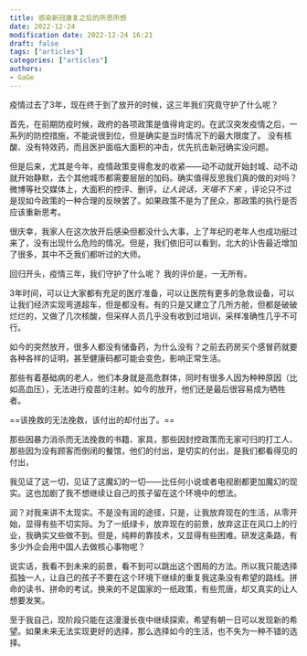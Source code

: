 ```yaml
---
title: 感染新冠康复之后的所思所想
date: 2022-12-24
modification date: 2022-12-24 16:21
draft: false
tags: ["articles"]
categories: ["articles"]
authors: 
- GaGe
---
```


疫情过去了3年，现在终于到了放开的时候，这三年我们究竟守护了什么呢？

首先，在前期防疫时候，政府的各项政策是值得肯定的。在武汉突发疫情之后，一系列的防控措施，不能说很到位，但是确实是当时情况下的最大限度了。
没有核酸、没有特效药，而且医护面临大面积的冲击，优先抗击新冠确实没问题。

但是后来，尤其是今年，疫情政策变得愈发的收紧——动不动就开始封城、动不动就开始静默，去个其他城市都需要层层的加码。确实值得反思我们真的做的对吗？
微博等社交媒体上，大面积的控评、删评，*让人说话，天塌不下来* ，评论只不过是现如今政策的一种合理的反映罢了。如果政策不是为了民众，那政策的执行是否应该重新思考。

很庆幸，我家人在这次放开后感染但都没什么大事，上了年纪的老年人也成功挺过来了，没有出现什么危险的情况。但是，我们依旧可以看到，北大的讣告最近增加了很多，其中不乏我们都听过的大师。

回归开头，疫情三年，我们守护了什么呢？
我的评价是，一无所有。

3年时间，可以让大家都有充足的医疗准备，可以让医院有更多的急救设备，可以让我们经济实现弯道超车，但是都没有。有的只是又建立了几所方舱，但都是破破烂烂的，又做了几次核酸，但采样人员几乎没有收到过培训，采样准确性几乎不可行。

如今的突然放开，很多人都没有储备药，为什么没有？之前去药房买个感冒药就要各种各样的证明，甚至健康码都可能会变色，影响正常生活。

那些有着基础病的老人，他们本身就是高危群体，同时有很多人因为种种原因（比如高血压），无法进行疫苗的注射。如今的放开，他们还是最后很容易成为牺牲者。

==该挽救的无法挽救，该付出的却付出了。==

那些因暴力消杀而无法挽救的书籍、家具，那些因封控政策而无家可归的打工人、那些因为没有顾客而倒闭的餐馆，他们的付出，是切实的付出，是我们都看得见的付出，

我见证了这一切，见证了这魔幻的一切——比任何小说或者电视剧都更加魔幻的现实。这也加剧了我不想继续让自己的孩子留在这个环境中的想法。

润？对我来讲不太现实。不是没有润的途径，只是，让我放弃现在的生活，从零开始，显得有些不切实际。为了一纸绿卡，放弃现在的前景，放弃这正在风口上的行业，我确实又些做不到。但是，纯粹的靠技术，又显得有些困难。研发这条路，有多少外企会用中国人去做核心事物呢？

说实话，我看不到未来的前景，看不到可以跳出这个困局的方法。所以我只能选择孤独一人，让自己的孩子不要在这个环境下继续的重复我这条没有希望的路线。拼命的读书、拼命的考试，换来的不足国家的一纸政策，有些荒唐，却又真实的让人想要发笑。

至于我自己，现阶段只能在这漫漫长夜中继续探索，希望有朝一日可以发现新的希望。如果未来无法实现更好的选择，那么选择如今的生活，也不失为一种不错的选择。
